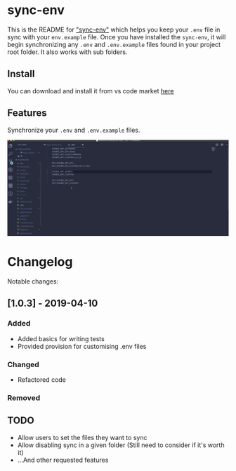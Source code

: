 # sync-env

This is the README for ["sync-env"](https://marketplace.visualstudio.com/items?itemName=dongido.sync-env) which helps you keep your `.env` file in sync with your `env.example` file. Once you have installed the `sync-env`, it will begin synchronizing any `.env` and `.env.example` files found in your project root folder. It also works with sub folders.

## Install

You can download and install it from vs code market [here](https://marketplace.visualstudio.com/items?itemName=dongido.sync-env)

## Features

Synchronize your `.env` and `.env.example` files.

![Sync Env Demo](./images/sync-env.gif)


# Changelog

Notable changes:

## [1.0.3] - 2019-04-10

### Added
- Added basics for writing tests
- Provided provision for customising .env files
### Changed
- Refactored code
### Removed


## TODO

- Allow users to set the files they want to sync
- Allow disabling sync in a given folder (Still need to consider if it's worth it)
- ...And other requested features
